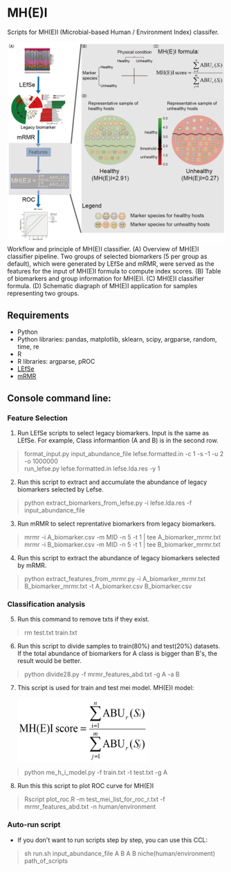 # MH(E)I
Scripts for MH(E)I (Microbial-based Human / Environment Index) classifer.  

<img src="./figure1-01.png"  alt="fig" align=center /> 
Workflow and principle of MH(E)I classifier. (A) Overview of MH(E)I classifier pipeline. Two groups of selected biomarkers (5 per group as default), which  were generated by LEfSe and mRMR, were served as the features for the input of MH(E)I formula to compute index scores. (B) Table of biomarkers and group information for MH(E)I. (C) MH(E)I classifier formula. (D) Schematic diagraph of MH(E)I application for samples representing two groups. 

## Requirements
* Python
* Python libraries: pandas, matplotlib, sklearn, scipy, argparse, random, time, re
* R
* R libraries: argparse, pROC
* [LEfSe](http://huttenhower.sph.harvard.edu/lefse/)
* [mRMR](http://home.penglab.com/proj/mRMR/)

## Console command line:

### Feature Selection
1. Run LEfSe scripts to select legacy biomarkers. Input is the same as LEfSe. For example, Class informantion (A and B) is in the second row.
> format_input.py input_abundance_file lefse.formatted.in -c 1 -s -1 -u 2 -o 1000000  
> run_lefse.py lefse.formatted.in lefse.lda.res -y 1

2. Run this script to extract and accumulate the abundance of legacy biomarkers selected by Lefse.
> python extract_biomarkers_from_lefse.py -i lefse.lda.res -f input_abundance_file

3. Run mRMR to select reprentative biomarkers from legacy biomarkers.
> mrmr -i A_biomarker.csv -m MID -n 5 -t 1 | tee A_biomarker_mrmr.txt  
> mrmr -i B_biomarker.csv -m MID -n 5 -t 1 | tee B_biomarker_mrmr.txt

4. Run this script to extract the abundance of legacy biomarkers selected by mRMR.
> python extract_features_from_mrmr.py -i A_biomarker_mrmr.txt B_biomarker_mrmr.txt -t A_biomarker.csv B_biomarker.csv 

### Classification analysis
5. Run this command to remove txts if they exist.
> rm test.txt train.txt

6. Run this script to divide samples to train(80%) and test(20%) datasets.
    If the total abundance of biomarkers for A class is bigger than B's, the result would be better.
>python divide28.py -f mrmr_features_abd.txt -g A -a B

7. This script is used for train and test mei model.
    MH(E)I model:   

    <img src="./m1.png" width = "300" height = "150" alt="metrics" align=center />  
 
> python me_h_i_model.py -f train.txt -t test.txt -g A

8. Run this this script to plot ROC curve for MH(E)I
>Rscript plot_roc.R -m test_mei_list_for_roc_r.txt -f mrmr_features_abd.txt -n human/environment

### Auto-run script
- If you don't want to run scripts step by step, you can use this CCL:
> sh run.sh input_abundance_file A B A B niche(human/environment) path_of_scripts
